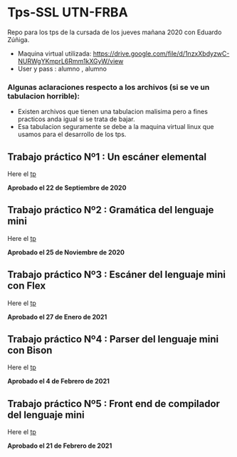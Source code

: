 # Tps-SSL UTN-FRBA
Repo para los tps de la cursada de los jueves mañana 2020 con Eduardo Zúñiga.

* Maquina virtual utilizada: https://drive.google.com/file/d/1nzxXbdyzwC-NURWgYKmprL6Rmm1kXGyW/view
* User y pass : alumno , alumno

### Algunas aclaraciones respecto a los archivos (si se ve un tabulacion horrible):
* Existen archivos que tienen una tabulacion malisima pero a fines practicos anda igual si se trata de bajar.
* Esa tabulacion seguramente se debe a la maquina virtual linux que usamos para el desarrollo de los tps.
## Trabajo práctico Nº1 : Un escáner elemental
Here el [tp](https://github.com/Matiassgg/Grupo-TPs-Sintaxis/tree/master/Tp%201)

**Aprobado el 22 de Septiembre de 2020** 

## Trabajo práctico Nº2 : Gramática del lenguaje mini
Here el [tp](https://github.com/Matiassgg/Grupo-TPs-Sintaxis/tree/master/Tp%202)

**Aprobado el 25 de Noviembre de 2020** 

## Trabajo práctico Nº3 : Escáner del lenguaje mini con Flex

Here el [tp](https://github.com/Matiassgg/Grupo-TPs-Sintaxis/tree/master/Tp%203)

**Aprobado el 27 de Enero de 2021** 

## Trabajo práctico Nº4 : Parser del lenguaje mini con Bison
Here el [tp](https://github.com/Matiassgg/Grupo-TPs-Sintaxis/tree/master/Tp%204)

**Aprobado el 4 de Febrero de 2021** 

## Trabajo práctico Nº5 : Front end de compilador del lenguaje mini
Here el [tp](https://github.com/Matiassgg/Grupo-TPs-Sintaxis/tree/master/Tp%205)

**Aprobado el 21 de Febrero de 2021** 

